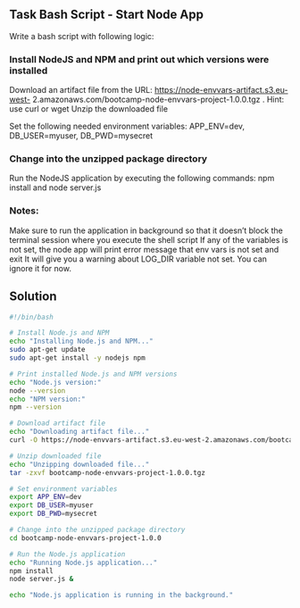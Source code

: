 

## Task Bash Script - Start Node App

Write a bash script with following logic:

### Install NodeJS and NPM and print out which versions were installed

Download an artifact file from the URL: https://node-envvars-artifact.s3.eu-west-
2.amazonaws.com/bootcamp-node-envvars-project-1.0.0.tgz . 
Hint: use curl or wget
Unzip the downloaded file

Set the following needed environment variables: 
APP_ENV=dev, 
DB_USER=myuser,
DB_PWD=mysecret

### Change into the unzipped package directory

Run the NodeJS application by executing the following commands: 
npm install and node
server.js

### Notes:
Make sure to run the application in background so that it doesn’t block the terminal session
where you execute the shell script
If any of the variables is not set, the node app will print error message that env vars is not
set and exit
It will give you a warning about LOG_DIR variable not set. You can ignore it for now.

## Solution

```bash
#!/bin/bash

# Install Node.js and NPM
echo "Installing Node.js and NPM..."
sudo apt-get update
sudo apt-get install -y nodejs npm

# Print installed Node.js and NPM versions
echo "Node.js version:"
node --version
echo "NPM version:"
npm --version

# Download artifact file
echo "Downloading artifact file..."
curl -O https://node-envvars-artifact.s3.eu-west-2.amazonaws.com/bootcamp-node-envvars-project-1.0.0.tgz

# Unzip downloaded file
echo "Unzipping downloaded file..."
tar -zxvf bootcamp-node-envvars-project-1.0.0.tgz

# Set environment variables
export APP_ENV=dev
export DB_USER=myuser
export DB_PWD=mysecret

# Change into the unzipped package directory
cd bootcamp-node-envvars-project-1.0.0

# Run the Node.js application
echo "Running Node.js application..."
npm install
node server.js &

echo "Node.js application is running in the background."


```